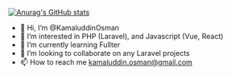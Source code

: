 [![Anurag's GitHub stats](https://github-readme-stats.vercel.app/api?username=KamaluddinOsman&hide=contribs,prs,count_private=true)](https://github.com/anuraghazra/github-readme-stats)

- 👋 Hi, I’m @KamaluddinOsman
- 👀 I’m interested in PHP (Laravel), and Javascript (Vue, React)
- 🌱 I’m currently learning Fullter
- 💞️ I’m looking to collaborate on any Laravel projects
- 📫 How to reach me kamaluddin.osman@gmail.com

<!---
KamaluddinOsman/KamaluddinOsman is a ✨ special ✨ repository because its `README.md` (this file) appears on your GitHub profile.
You can click the Preview link to take a look at your changes.
--->
